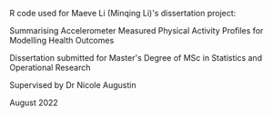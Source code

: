 R code used for Maeve Li (Minqing Li)'s dissertation project: 

Summarising Accelerometer Measured Physical Activity Profiles for Modelling Health Outcomes

Dissertation submitted for Master's Degree of MSc in Statistics and Operational Research

Supervised by Dr Nicole Augustin

August 2022
